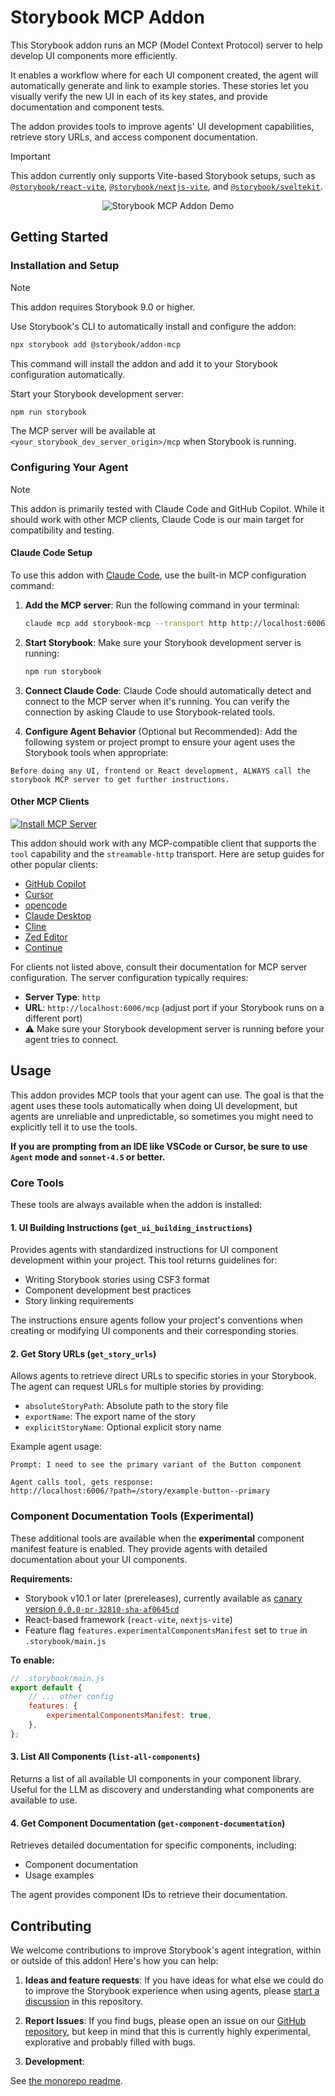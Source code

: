 # Storybook MCP Addon

This Storybook addon runs an MCP (Model Context Protocol) server to help develop UI components more efficiently.

It enables a workflow where for each UI component created, the agent will automatically generate and link to example stories. These stories let you visually verify the new UI in each of its key states, and provide documentation and component tests.

The addon provides tools to improve agents' UI development capabilities, retrieve story URLs, and access component documentation.

> [!IMPORTANT]
> This addon currently only supports Vite-based Storybook setups, such as [`@storybook/react-vite`](https://storybook.js.org/docs/get-started/frameworks/react-vite), [`@storybook/nextjs-vite`](https://storybook.js.org/docs/get-started/frameworks/nextjs#with-vite), and [`@storybook/sveltekit`](https://storybook.js.org/docs/get-started/frameworks/sveltekit).

<div align="center">
   <img src="https://storybook.js.org/embed/addon-mcp-claude-code-showcase.gif" alt="Storybook MCP Addon Demo" />
</div>

## Getting Started

### Installation and Setup

> [!NOTE]
> This addon requires Storybook 9.0 or higher.

Use Storybook's CLI to automatically install and configure the addon:

```bash
npx storybook add @storybook/addon-mcp
```

This command will install the addon and add it to your Storybook configuration automatically.

Start your Storybook development server:

```bash
npm run storybook
```

The MCP server will be available at `<your_storybook_dev_server_origin>/mcp` when Storybook is running.

### Configuring Your Agent

> [!NOTE]
> This addon is primarily tested with Claude Code and GitHub Copilot. While it should work with other MCP clients, Claude Code is our main target for compatibility and testing.

#### Claude Code Setup

To use this addon with [Claude Code](https://claude.ai/code), use the built-in MCP configuration command:

1. **Add the MCP server**: Run the following command in your terminal:

   ```bash
   claude mcp add storybook-mcp --transport http http://localhost:6006/mcp --scope project
   ```

2. **Start Storybook**: Make sure your Storybook development server is running:

   ```bash
   npm run storybook
   ```

3. **Connect Claude Code**: Claude Code should automatically detect and connect to the MCP server when it's running. You can verify the connection by asking Claude to use Storybook-related tools.

4. **Configure Agent Behavior** (Optional but Recommended): Add the following system or project prompt to ensure your agent uses the Storybook tools when appropriate:

```
Before doing any UI, frontend or React development, ALWAYS call the storybook MCP server to get further instructions.
```

#### Other MCP Clients

[![Install MCP Server](https://cursor.com/deeplink/mcp-install-dark.svg)](https://cursor.com/en-US/install-mcp?name=storybook-mcp&config=eyJ1cmwiOiJodHRwOi8vbG9jYWxob3N0OjYwMDYvbWNwIn0%3D)

This addon should work with any MCP-compatible client that supports the `tool` capability and the `streamable-http` transport. Here are setup guides for other popular clients:

- [GitHub Copilot](https://docs.github.com/en/copilot/how-tos/provide-context/use-mcp/extend-copilot-chat-with-mcp)
- [Cursor](https://docs.cursor.com/en/context/mcp#installing-mcp-servers)
- [opencode](https://opencode.ai/docs/mcp-servers/)
- [Claude Desktop](https://modelcontextprotocol.io/quickstart/user)
- [Cline](https://docs.cline.bot/mcp/configuring-mcp-servers)
- [Zed Editor](https://zed.dev/docs/ai/mcp#as-custom-servers)
- [Continue](https://docs.continue.dev/customize/deep-dives/mcp#how-to-configure-mcp-servers)

For clients not listed above, consult their documentation for MCP server configuration. The server configuration typically requires:

- **Server Type**: `http`
- **URL**: `http://localhost:6006/mcp` (adjust port if your Storybook runs on a different port)
- ⚠️ Make sure your Storybook development server is running before your agent tries to connect.

## Usage

This addon provides MCP tools that your agent can use. The goal is that the agent uses these tools automatically when doing UI development, but agents are unreliable and unpredictable, so sometimes you might need to explicitly tell it to use the tools.

**If you are prompting from an IDE like VSCode or Cursor, be sure to use `Agent` mode and `sonnet-4.5` or better.**

### Core Tools

These tools are always available when the addon is installed:

#### 1. UI Building Instructions (`get_ui_building_instructions`)

Provides agents with standardized instructions for UI component development within your project. This tool returns guidelines for:

- Writing Storybook stories using CSF3 format
- Component development best practices
- Story linking requirements

The instructions ensure agents follow your project's conventions when creating or modifying UI components and their corresponding stories.

#### 2. Get Story URLs (`get_story_urls`)

Allows agents to retrieve direct URLs to specific stories in your Storybook. The agent can request URLs for multiple stories by providing:

- `absoluteStoryPath`: Absolute path to the story file
- `exportName`: The export name of the story
- `explicitStoryName`: Optional explicit story name

Example agent usage:

```
Prompt: I need to see the primary variant of the Button component

Agent calls tool, gets response:
http://localhost:6006/?path=/story/example-button--primary
```

### Component Documentation Tools (Experimental)

These additional tools are available when the **experimental** component manifest feature is enabled. They provide agents with detailed documentation about your UI components.

**Requirements:**

- Storybook v10.1 or later (prereleases), currently available as [canary version `0.0.0-pr-32810-sha-af0645cd`](https://www.npmjs.com/package/storybook/v/0.0.0-pr-32810-sha-af0645cd)
- React-based framework (`react-vite`, `nextjs-vite`)
- Feature flag `features.experimentalComponentsManifest` set to `true` in `.storybook/main.js`

**To enable:**

```javascript
// .storybook/main.js
export default {
	// ... other config
	features: {
		experimentalComponentsManifest: true,
	},
};
```

#### 3. List All Components (`list-all-components`)

Returns a list of all available UI components in your component library. Useful for the LLM as discovery and understanding what components are available to use.

#### 4. Get Component Documentation (`get-component-documentation`)

Retrieves detailed documentation for specific components, including:

- Component documentation
- Usage examples

The agent provides component IDs to retrieve their documentation.

## Contributing

We welcome contributions to improve Storybook's agent integration, within or outside of this addon! Here's how you can help:

1. **Ideas and feature requests**: If you have ideas for what else we could do to improve the Storybook experience when using agents, please [start a discussion](https://github.com/storybookjs/mcp/discussions/new?category=ideas) in this repository.

2. **Report Issues**: If you find bugs, please open an issue on our [GitHub repository](https://github.com/storybookjs/mcp), but keep in mind that this is currently highly experimental, explorative and probably filled with bugs.

3. **Development**:

See [the monorepo readme](https://github.com/storybookjs/mcp#-quick-start).
